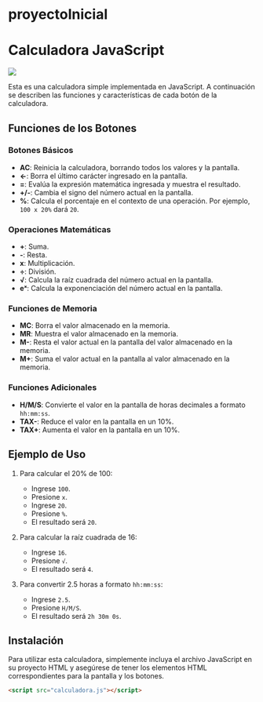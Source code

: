 # proyectoInicial

# Calculadora JavaScript

![](https://github.com/Jithgarm/proyectoInicial/blob/main/proyectoInicialScreenShot.png)

Esta es una calculadora simple implementada en JavaScript. A continuación se describen las funciones y características de cada botón de la calculadora.

## Funciones de los Botones

### Botones Básicos

- **AC**: Reinicia la calculadora, borrando todos los valores y la pantalla.
- **←**: Borra el último carácter ingresado en la pantalla.
- **=**: Evalúa la expresión matemática ingresada y muestra el resultado.
- **+/-**: Cambia el signo del número actual en la pantalla.
- **%**: Calcula el porcentaje en el contexto de una operación. Por ejemplo, `100 x 20%` dará `20`.

### Operaciones Matemáticas

- **+**: Suma.
- **-**: Resta.
- **x**: Multiplicación.
- **÷**: División.
- **√**: Calcula la raíz cuadrada del número actual en la pantalla.
- **eˣ**: Calcula la exponenciación del número actual en la pantalla.

### Funciones de Memoria

- **MC**: Borra el valor almacenado en la memoria.
- **MR**: Muestra el valor almacenado en la memoria.
- **M-**: Resta el valor actual en la pantalla del valor almacenado en la memoria.
- **M+**: Suma el valor actual en la pantalla al valor almacenado en la memoria.

### Funciones Adicionales

- **H/M/S**: Convierte el valor en la pantalla de horas decimales a formato `hh:mm:ss`.
- **TAX-**: Reduce el valor en la pantalla en un 10%.
- **TAX+**: Aumenta el valor en la pantalla en un 10%.

## Ejemplo de Uso

1. Para calcular el 20% de 100:
   - Ingrese `100`.
   - Presione `x`.
   - Ingrese `20`.
   - Presione `%`.
   - El resultado será `20`.

2. Para calcular la raíz cuadrada de 16:
   - Ingrese `16`.
   - Presione `√`.
   - El resultado será `4`.

3. Para convertir 2.5 horas a formato `hh:mm:ss`:
   - Ingrese `2.5`.
   - Presione `H/M/S`.
   - El resultado será `2h 30m 0s`.

## Instalación

Para utilizar esta calculadora, simplemente incluya el archivo JavaScript en su proyecto HTML y asegúrese de tener los elementos HTML correspondientes para la pantalla y los botones.

```html
<script src="calculadora.js"></script>
